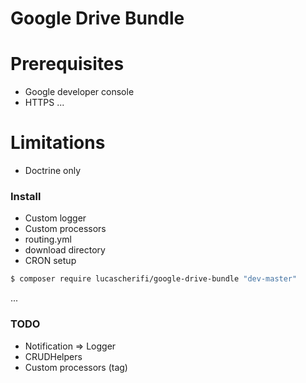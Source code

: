 Google Drive Bundle
===================

# Prerequisites

- Google developer console
- HTTPS
...

# Limitations

- Doctrine only

### Install

- Custom logger
- Custom processors
- routing.yml
- download directory
- CRON setup

```bash
$ composer require lucascherifi/google-drive-bundle "dev-master"
```

...

### TODO

- Notification => Logger
- CRUDHelpers
- Custom processors (tag)